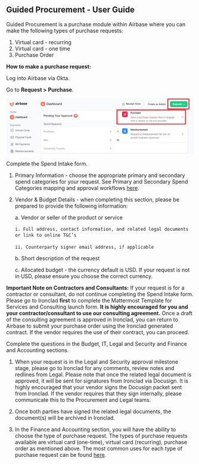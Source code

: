 ## Guided Procurement - User Guide

Guided Procurement is a purchase module within Airbase where you can make the following types of purchase requests:

1. Virtual card - recurring
2. Virtual card - one time
3. Purchase Order

**How to make a purchase request:**

Log into Airbase via Okta.

Go to **Request > Purchase**.

![Example of how to submit a purchase request in Airbase](/.gitbook/assets/How-to-make-a-purchase-request.png "Example of how to submit a purchase request in Airbase")

Complete the Spend Intake form.

1. Primary Information - choose the appropriate primary and secondary spend categories for your request. See Primary and Secondary Spend Categories mapping and approval workflows [here](https://docs.google.com/spreadsheets/d/1zm6atAtUKmbQAz39h-4YshVErQv3pVLa/edit#gid=1896560589).

2. Vendor & Budget Details - when completing this section, please be prepared to provide the following information:

   a. Vendor or seller of the product or service

       i. Full address, contact information, and related legal documents or link to online T&C’s

       ii. Counterparty signer email address, if applicable

   b. Short description of the request

   c. Allocated budget - the currency default is USD. If your request is not in USD, please ensure you choose the correct currency.

**Important Note on Contractors and Consultants:** If your request is for a contractor or consultant, do not continue completing the Spend Intake form. Please go to Ironclad **first** to complete the Mattermost Template for Services and Consulting launch form. **It is highly encouraged for you and your contractor/consultant to use our consulting agreement.** Once a draft of the consulting agreement is approved in Ironclad, you can return to Airbase to submit your purchase order using the Ironclad generated contract. If the vendor requires the use of  their contract, you can proceed.

Complete the questions in the Budget, IT, Legal and Security and Finance and Accounting sections.

1. When your request is in the Legal and Security approval milestone stage, please go to Ironclad for any comments, review notes and redlines from Legal. Please note that once the related legal document is approved, it will be sent for signatures from Ironclad via Docusign. It is highly encouraged that your vendor signs the Docusign packet sent from Ironclad. If the vendor requires that they sign internally, please communicate this to the Procurement and Legal teams.

2. Once both parties have signed the related legal documents, the document(s) will be archived in Ironclad.

3. In the Finance and Accounting section, you will have the ability to choose the type of purchase request. The types of purchase requests available are virtual card (one-time), virtual card (recurring), purchase order as mentioned above. The most common uses for each type of purchase request can be found [here](https://docs.google.com/spreadsheets/d/1zm6atAtUKmbQAz39h-4YshVErQv3pVLa/edit#gid=540392463).
